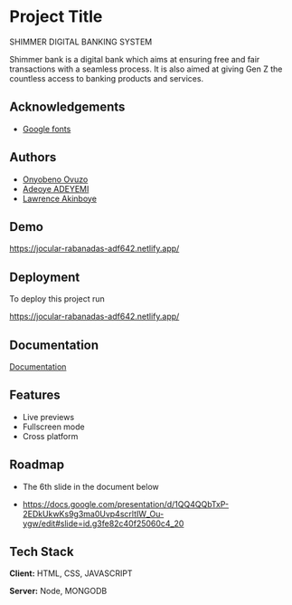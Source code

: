 
# Project Title
SHIMMER DIGITAL BANKING SYSTEM

Shimmer bank is a digital bank which aims at ensuring free and fair transactions with a seamless process. It is also aimed at giving Gen Z the countless access to banking products and services.


## Acknowledgements

 - [Google fonts]("https://fonts.googleapis.com/css2?family=Inter:wght@400;600&family=Poppins:wght@300;400;600;700&family=Roboto:wght@100;500&display=swap")



## Authors

- [Onyobeno Ovuzo](https://github.com/Ovuzo)
- [Adeoye ADEYEMI](https://github.com/yemoscovic)
- [Lawrence Akinboye](https://github.com/min-law)

## Demo


https://jocular-rabanadas-adf642.netlify.app/
## Deployment

To deploy this project run

https://jocular-rabanadas-adf642.netlify.app/


## Documentation

[Documentation](https://docs.google.com/presentation/d/1QQ4QQbTxP-2EDkUkwKs9g3ma0Uvp4scrltIW_Ou-ygw/edit#slide=id.g3fe82c40f25060c4_10)


## Features

- Live previews
- Fullscreen mode
- Cross platform


## Roadmap

- The 6th slide in the document below

- https://docs.google.com/presentation/d/1QQ4QQbTxP-2EDkUkwKs9g3ma0Uvp4scrltIW_Ou-ygw/edit#slide=id.g3fe82c40f25060c4_20


## Tech Stack

**Client:** HTML, CSS, JAVASCRIPT

**Server:** Node, MONGODB

